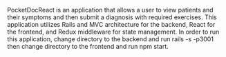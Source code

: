 PocketDocReact is an application that allows a user to view patients and their symptoms and then submit a diagnosis with required exercises. This application utilizes Rails and MVC architecture for the backend, React for the frontend, and Redux middleware for state management. In order to run this application, change directory to the backend and run rails -s -p3001 then change directory to the frontend and run npm start.